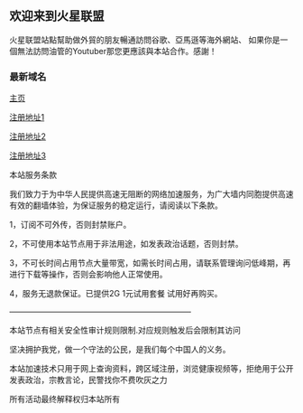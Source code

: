 ## 欢迎来到火星联盟


火星联盟站點幫助做外貿的朋友暢通訪問谷歌、亞馬遜等海外網站、 如果你是一個無法訪問油管的Youtuber那您更應該與本站合作。感謝！

### 最新域名


[主页](https://hxlm.org/#/register?code=Y1FQYToS)

[注册地址1](http://hxlm.org/#/register?code=Y1FQYToS)

[注册地址2](https://hxlm.best/#/register?code=Y1FQYToS)

[注册地址3](https://hxlm.cloud/#/register?code=Y1FQYToS)

本站服务条款

我们致力于为中华人民提供高速无阻断的网络加速服务，为广大墙内同胞提供高速有效的翻墙体验，为保证服务的稳定运行，请阅读以下条款。

1，订阅不可外传，否则封禁账户。

2，不可使用本站节点用于非法用途，如发表政治话题，否则封禁。

3，不可长时间占用节点大量带宽，如需长时间占用，请联系管理询问低峰期，再进行下载等操作，否则会影响他人正常使用。

4，服务无退款保证。已提供2G 1元试用套餐 试用好再购买。

———————————————————————

本站节点有相关安全性审计规则限制.对应规则触发后会限制其访问

坚决拥护我党，做一个守法的公民，是我们每个中国人的义务。

本站加速技术只用于网上查询资料，跨区域注册，浏览健康视频等，拒绝用于公开发表政治，宗教言论，民警找你不费吹灰之力

所有活动最终解释权归本站所有

